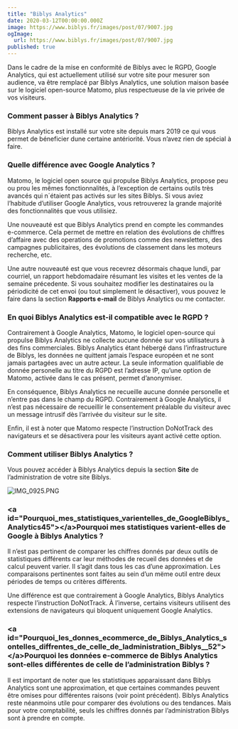 ```yaml
---
title: "Biblys Analytics"
date: 2020-03-12T00:00:00.000Z
image: https://www.biblys.fr/images/post/07/9007.jpg
ogImage:
  url: https://www.biblys.fr/images/post/07/9007.jpg
published: true
---
```


Dans le cadre de la mise en conformité de Biblys avec le RGPD, Google Analytics, qui est actuellement utilisé sur votre site pour mesurer son audience, va être remplacé par Biblys Analytics, une solution maison basée sur le logiciel open-source Matomo, plus respectueuse de la vie privée de vos visiteurs.

### Comment passer à Biblys Analytics ?

Biblys Analytics est installé sur votre site depuis mars 2019 ce qui vous permet de béneficier dune certaine antériorité. Vous n’avez rien de spécial à faire.

### Quelle différence avec Google Analytics ?

Matomo, le logiciel open source qui propulse Biblys Analytics, propose peu ou prou les mêmes fonctionnalités, à l’exception de certains outils très avancés qui n´étaient pas activés sur les sites Biblys. Si vous aviez l’habitude d’utiliser Google Analytics, vous retrouverez la grande majorité des fonctionnalités que vous utilisiez.

Une nouveauté est que Biblys Analytics prend en compte les commandes e-commerce. Cela permet de mettre en relation des évolutions de chiffres d’affaire avec des operations de promotions comme des newsletters, des campagnes publicitaires, des évolutions de classement dans les moteurs recherche, etc.

Une autre nouveauté est que vous recevrez désormais chaque lundi, par courriel, un rapport hebdomadaire résumant les visites et les ventes de la semaine précedente. Si vous souhaitez modifier les destinataires ou la périodicité de cet envoi (ou tout simplement le désactiver), vous pouvez le faire dans la section **Rapports e-mail** de Biblys Analytics ou me contacter.

### En quoi Biblys Analytics est-il compatible avec le RGPD ?

Contrairement à Google Analytics, Matomo, le logiciel open-source qui propulse Biblys Analytics ne collecte aucune donnée sur vos utilisateurs à des fins commerciales. Biblys Analytics étant hébergé dans l’infrastructure de Biblys, les données ne quittent jamais l’espace européen et ne sont jamais partagées avec un autre acteur. La seule information qualifiable de donnée personelle au titre du RGPD est l’adresse IP, qu’une option de Matomo, activée dans le cas présent, permet d’anonymiser.

En conséquence, Biblys Analytics ne recueille aucune donnée personelle et n’entre pas dans le champ du RGPD. Contrairement à Google Analytics, il n’est pas nécessaire de recueillir le consentement préalable du visiteur avec un message intrusif dès l’arrivée du visiteur sur le site.

Enfin, il est à noter que Matomo respecte l’instruction DoNotTrack des navigateurs et se désactivera pour les visiteurs ayant activé cette option.

### Comment utiliser Biblys Analytics ?

Vous pouvez accéder à Biblys Analytics depuis la section **Site** de l’administration de votre site Biblys.

![IMG_0925.PNG](https://www.biblys.fr/biblys/media/blog/analytics.png)

### &lt;a id=&quot;Pourquoi_mes_statistiques_varientelles_de_Google**Biblys_Analytics**45&quot;&gt;&lt;/a&gt;Pourquoi mes statistiques varient-elles de Google à Biblys Analytics ?

Il n’est pas pertinent de comparer les chiffres donnés par deux outils de statistiques différents car leur méthodes de recueil des données et de calcul peuvent varier. Il s’agit dans tous les cas d’une approximation. Les comparaisons pertinentes sont faites au sein d’un mëme outil entre deux périodes de temps ou critères différents.

Une différence est que contrairement à Google Analytics, Biblys Analytics respecte l’instruction DoNotTrack. À l’inverse, certains visiteurs utilisent des extensions de navigateurs qui bloquent uniquement Google Analytics.

### &lt;a id=&quot;Pourquoi_les_donnes_ecommerce_de_Biblys_Analytics_sontelles_diffrentes_de_celle_de_ladministration_Biblys\_\_52&quot;&gt;&lt;/a&gt;Pourquoi les données e-commerce de Biblys Analytics sont-elles différentes de celle de l’administration Biblys ?

Il est important de noter que les statistiques apparaissant dans Biblys Analytics sont une approximation, et que certaines commandes peuvent être omises pour différentes raisons (voir point précédent). Biblys Analytics reste néanmoins utile pour comparer des évolutions ou des tendances. Mais pour votre comptabilité, seuls les chiffres donnés par l’administration Biblys sont à prendre en compte.
